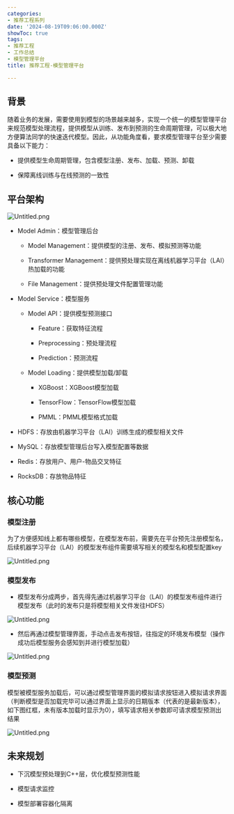 ```yaml
---
categories:
- 推荐工程系列
date: '2024-08-19T09:06:00.000Z'
showToc: true
tags:
- 推荐工程
- 工作总结
- 模型管理平台
title: 推荐工程-模型管理平台

---
```




## 背景

随着业务的发展，需要使用到模型的场景越来越多，实现一个统一的模型管理平台来规范模型处理流程，提供模型从训练、发布到预测的生命周期管理，可以极大地方便算法同学的快速迭代模型。因此，从功能角度看，要求模型管理平台至少需要具备以下能力：

- 提供模型生命周期管理，包含模型注册、发布、加载、预测、卸载

- 保障离线训练与在线预测的一致性

## 平台架构

![Untitled.png](https://raw.githubusercontent.com/linyanbin666/pic/master/notionimg/5f/17/5f175178dc2a40e28cabf5d6ebd0110b.png)

- Model Admin：模型管理后台

	- Model Management：提供模型的注册、发布、模拟预测等功能

	- Transformer Management：提供预处理实现在离线机器学习平台（LAI）热加载的功能

	- File Management：提供预处理文件配置管理功能

- Model Service：模型服务

	- Model API：提供模型预测接口

		- Feature：获取特征流程

		- Preprocessing：预处理流程

		- Prediction：预测流程

	- Model Loading：提供模型加载/卸载

		- XGBoost：XGBoost模型加载

		- TensorFlow：TensorFlow模型加载

		- PMML：PMML模型格式加载

- HDFS：存放由机器学习平台（LAI）训练生成的模型相关文件

- MySQL：存放模型管理后台写入模型配置等数据

- Redis：存放用户、用户-物品交叉特征

- RocksDB：存放物品特征

## 核心功能

### 模型注册

为了方便感知线上都有哪些模型，在模型发布前，需要先在平台预先注册模型名，后续机器学习平台（LAI）的模型发布组件需要填写相关的模型名和模型配置key

![Untitled.png](https://raw.githubusercontent.com/linyanbin666/pic/master/notionimg/70/83/70839df556eefc8b0d0670337a4d63d4.png)

### 模型发布

- 模型发布分成两步，首先得先通过机器学习平台（LAI）的模型发布组件进行模型发布（此时的发布只是将模型相关文件发往HDFS）

![Untitled.png](https://raw.githubusercontent.com/linyanbin666/pic/master/notionimg/94/8d/948d6e796e25ac20c7421da6236c53c9.png)

- 然后再通过模型管理界面，手动点击发布按钮，往指定的环境发布模型（操作成功后模型服务会感知到并进行模型加载）

![Untitled.png](https://raw.githubusercontent.com/linyanbin666/pic/master/notionimg/fa/eb/faeb1ea9eba17b73c369f5cfb88a337e.png)

### 模型预测

模型被模型服务加载后，可以通过模型管理界面的模拟请求按钮进入模拟请求界面（判断模型是否加载完毕可以通过界面上显示的日期版本（代表的是最新版本），如下图红框，未有版本加载时显示为0），填写请求相关参数即可请求模型预测出结果

![Untitled.png](https://raw.githubusercontent.com/linyanbin666/pic/master/notionimg/09/17/0917ec7b4d0074ce072f9963aa26f601.png)

## 未来规划

- 下沉模型预处理到C++层，优化模型预测性能

- 模型请求监控

- 模型部署容器化隔离

